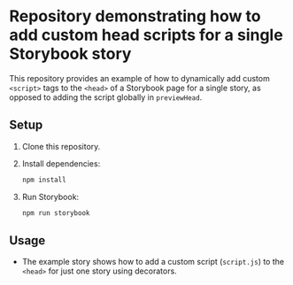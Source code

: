 # Repository demonstrating how to add custom head scripts for a single Storybook story

This repository provides an example of how to dynamically add custom `<script>` tags to the `<head>` of a Storybook page for a single story, as opposed to adding the script globally in `previewHead`.

## Setup

1. Clone this repository.
2. Install dependencies:

   ```bash
   npm install
   ```

3. Run Storybook:

   ```bash
   npm run storybook
   ```

## Usage

- The example story shows how to add a custom script (`script.js`) to the `<head>` for just one story using decorators.
